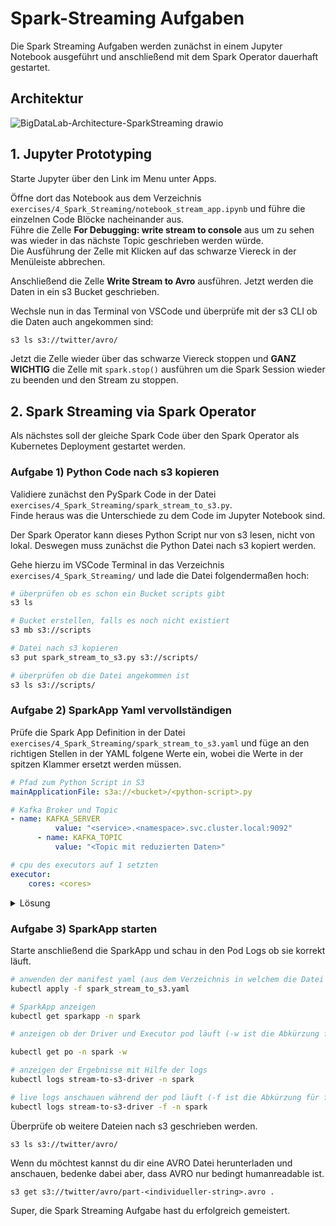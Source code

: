 # Spark-Streaming Aufgaben

Die Spark Streaming Aufgaben werden zunächst in einem Jupyter Notebook ausgeführt und anschließend mit dem Spark Operator dauerhaft gestartet.

## Architektur

![BigDataLab-Architecture-SparkStreaming drawio](https://user-images.githubusercontent.com/16557412/212683374-676acaba-c4d6-4944-844d-ce43c2878421.png)

## 1. Jupyter Prototyping

Starte Jupyter über den Link im Menu unter Apps.

Öffne dort das Notebook aus dem Verzeichnis `exercises/4_Spark_Streaming/notebook_stream_app.ipynb` und führe die einzelnen Code Blöcke nacheinander aus.  
Führe die Zelle **For Debugging: write stream to console** aus um zu sehen was wieder in das nächste Topic geschrieben werden würde.  
Die Ausführung der Zelle mit Klicken auf das schwarze Viereck in der Menüleiste abbrechen.

Anschließend die Zelle **Write Stream to Avro** ausführen. Jetzt werden die Daten in ein s3 Bucket geschrieben. <br>

Wechsle nun in das Terminal von VSCode und überprüfe mit der s3 CLI ob die Daten auch angekommen sind:

```bash
s3 ls s3://twitter/avro/
```

Jetzt die Zelle wieder über das schwarze Viereck stoppen und **GANZ WICHTIG** die Zelle mit `spark.stop()` ausführen um die Spark Session wieder zu beenden und den Stream zu stoppen.

## 2. Spark Streaming via Spark Operator

Als nächstes soll der gleiche Spark Code über den Spark Operator als Kubernetes Deployment gestartet werden.

### Aufgabe 1) Python Code nach s3 kopieren

Validiere zunächst den PySpark Code in der Datei `exercises/4_Spark_Streaming/spark_stream_to_s3.py`.  
Finde heraus was die Unterschiede zu dem Code im Jupyter Notebook sind. <br>

Der Spark Operator kann dieses Python Script nur von s3 lesen, nicht von lokal. Deswegen muss zunächst die Python Datei nach s3 kopiert werden.

Gehe hierzu im VSCode Terminal in das Verzeichnis `exercises/4_Spark_Streaming/` und lade die Datei folgendermaßen hoch:

```bash
# überprüfen ob es schon ein Bucket scripts gibt
s3 ls

# Bucket erstellen, falls es noch nicht existiert
s3 mb s3://scripts

# Datei nach s3 kopieren
s3 put spark_stream_to_s3.py s3://scripts/

# überprüfen ob die Datei angekommen ist
s3 ls s3://scripts/
```

### Aufgabe 2) SparkApp Yaml vervollständigen

Prüfe die Spark App Definition in der Datei `exercises/4_Spark_Streaming/spark_stream_to_s3.yaml` und füge an den richtigen Stellen in der YAML folgene Werte ein, wobei die Werte in der spitzen Klammer ersetzt werden müssen.

```yaml
# Pfad zum Python Script in S3
mainApplicationFile: s3a://<bucket>/<python-script>.py

# Kafka Broker und Topic
- name: KAFKA_SERVER
          value: "<service>.<namespace>.svc.cluster.local:9092"
      - name: KAFKA_TOPIC
          value: "<Topic mit reduzierten Daten>"

# cpu des executors auf 1 setzten
executor:
    cores: <cores>
```

<details>
<summary>Lösung </summary>
 

```yaml
# Pfad zum Python Script in S3
mainApplicationFile: s3a://scripts/spark_stream_to_s3.py

# Kafka Broker und Topic

- name: KAFKA_SERVER
  value: "kafka.kafka.svc.cluster.local:9092" - name: KAFKA_TOPIC
  value: "twitter-table"

# cpu des executors auf 1 setzten

executor:
cores: 1

```

</details>

### Aufgabe 3) SparkApp starten

Starte anschließend die SparkApp und schau in den Pod Logs ob sie korrekt läuft. <br>

```bash
# anwenden der manifest yaml (aus dem Verzeichnis in welchem die Datei liegt)
kubectl apply -f spark_stream_to_s3.yaml

# SparkApp anzeigen
kubectl get sparkapp -n spark

# anzeigen ob der Driver und Executor pod läuft (-w ist die Abkürzung für --watch und zeigt immer wieder STATUS Veränderungen eines Pods an, beenden mit STRG+C)

kubectl get po -n spark -w

# anzeigen der Ergebnisse mit Hilfe der logs
kubectl logs stream-to-s3-driver -n spark

# live logs anschauen während der pod läuft (-f ist die Abkürzung für follow, exit mit STRG+c)
kubectl logs stream-to-s3-driver -f -n spark
```

Überprüfe ob weitere Dateien nach s3 geschrieben werden.

```
s3 ls s3://twitter/avro/
```

Wenn du möchtest kannst du dir eine AVRO Datei herunterladen und anschauen, bedenke dabei aber, dass AVRO nur bedingt humanreadable ist.

```
s3 get s3://twitter/avro/part-<individueller-string>.avro .
```

Super, die Spark Streaming Aufgabe hast du erfolgreich gemeistert.
